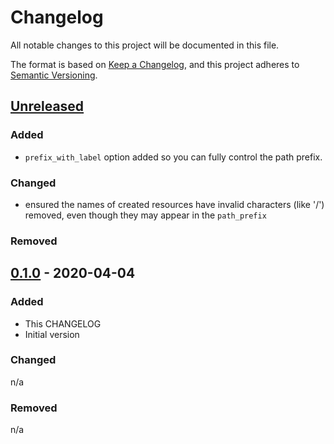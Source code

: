 # Changelog

All notable changes to this project will be documented in this file.

The format is based on [Keep a Changelog](https://keepachangelog.com/en/1.0.0/),
and this project adheres to [Semantic Versioning](https://semver.org/spec/v2.0.0.html).

## [Unreleased]

### Added

- `prefix_with_label` option added so you can fully control the path prefix.

### Changed

- ensured the names of created resources have invalid characters (like '/')
  removed, even though they may appear in the `path_prefix`

### Removed

## [0.1.0] - 2020-04-04

### Added

- This CHANGELOG
- Initial version

### Changed

n/a

### Removed

n/a

[Unreleased]: https://gitlab.com/guardianproject-ops/terraform-aws-ssm-param-store-iam/compare/0.1.0...HEAD
[0.1.0]: https://gitlab.com/guardianproject-ops/terraform-aws-ssm-param-store-iam/tag/0.1.0

